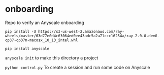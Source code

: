 # onboarding

Repo to verify an Anyscale onboarding

`pip install -U https://s3-us-west-2.amazonaws.com/ray-wheels/master/63d77e0d4c63064ed0ee43adc5a2a71ccc16254a/ray-2.0.0.dev0-cp37-cp37m-macosx_10_13_intel.whl`

`pip install anyscale`

`anyscale init` to make this directory a project

`python control.py` To create a session and run some code on Anyscale


